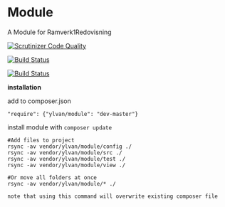 Module
============================

A Module for Ramverk1Redovisning

[![Scrutinizer Code Quality](https://scrutinizer-ci.com/g/ylvarw/module/badges/quality-score.png?b=master)](https://scrutinizer-ci.com/g/ylvarw/module/?branch=master)

[![Build Status](https://scrutinizer-ci.com/g/ylvarw/module/badges/build.png?b=master)](https://scrutinizer-ci.com/g/ylvarw/module/build-status/master)

[![Build Status](https://travis-ci.org/ylvarw/module.svg?branch=master)](https://travis-ci.org/ylvarw/module)

__installation__

add to composer.json

```
"require": {"ylvan/module": "dev-master"}
```


install module with `composer update`

```
#Add files to project
rsync -av vendor/ylvan/module/config ./
rsync -av vendor/ylvan/module/src ./
rsync -av vendor/ylvan/module/test ./
rsync -av vendor/ylvan/module/view ./
```

```
#Or move all folders at once
rsync -av vendor/ylvan/module/* ./

note that using this command will overwrite existing composer file

```
